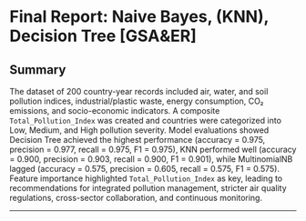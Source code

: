 # Final Report: Naive Bayes, (KNN), Decision Tree [GSA&ER]

## Summary

The dataset of 200 country-year records included air, water, and soil pollution indices, industrial/plastic waste, energy consumption, CO₂ emissions, and socio-economic indicators. A composite `Total_Pollution_Index` was created and countries were categorized into Low, Medium, and High pollution severity. Model evaluations showed Decision Tree achieved the highest performance (accuracy = 0.975, precision = 0.977, recall = 0.975, F1 = 0.975), KNN performed well (accuracy = 0.900, precision = 0.903, recall = 0.900, F1 = 0.901), while MultinomialNB lagged (accuracy = 0.575, precision = 0.605, recall = 0.575, F1 = 0.575). Feature importance highlighted `Total_Pollution_Index` as key, leading to recommendations for integrated pollution management, stricter air quality regulations, cross-sector collaboration, and continuous monitoring.

---